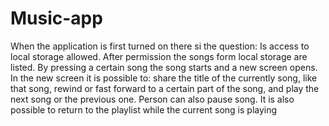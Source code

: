 # Music-app
When the application is first turned on there si the question: Is access to local storage allowed.
After permission the songs form local storage are listed. 
By pressing a certain song the song starts and a new screen opens.
In the new screen it is possible to: share the title of the currently song, like that song, rewind or fast forward to a certain part of the song, and play the next song or the previous one.
Person can also pause song.
It is also possible to return to the playlist while the current song is playing
